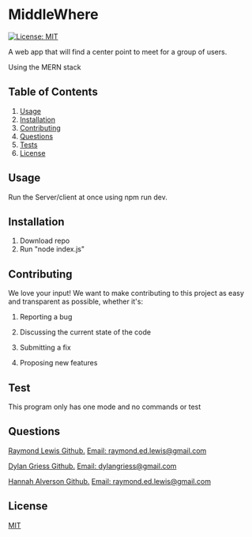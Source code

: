 # MiddleWhere

[![License: MIT](https://img.shields.io/badge/License-MIT-yellow.svg)](https://opensource.org/licenses/MIT)

A web app that will find a center point to meet for a group of users.

Using the MERN stack

## Table of Contents

1.  [Usage](#Usage)
2.  [Installation](#Installation)
3.  [Contributing](#Contributing)
4.  [Questions](#Questions)
5.  [Tests](#Tests)
6.  [License](#License)

## Usage

Run the Server/client at once using npm run dev.

## Installation

1. Download repo
2. Run "node index.js"

## Contributing

We love your input! We want to make contributing to this project as easy and transparent as possible, whether it's:

1.  Reporting a bug

2.  Discussing the current state of the code

3.  Submitting a fix

4.  Proposing new features

## Test

This program only has one mode and no commands or test

## Questions

<a href='https://github.com/l1keafox'>Raymond Lewis Github.</a>
<a href="mailto: raymond.ed.lewis@gmail.com">Email: raymond.ed.lewis@gmail.com</a>

<a href='https://github.com/dylangriess'>Dylan Griess Github.</a>
<a href="mailto: dylangriess@gmail.com">Email: dylangriess@gmail.com</a>

<a href='https://github.com/l1keafox'>Hannah Alverson Github.</a>
<a href="mailto: raymond.ed.lewis@gmail.com">Email: raymond.ed.lewis@gmail.com</a>

## License

[MIT](https://choosealicense.com/licenses/mit/)
